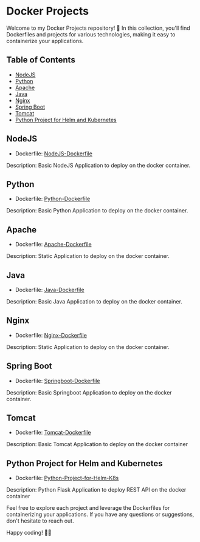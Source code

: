 # Docker Projects
Welcome to my Docker Projects repository! 🚀 In this collection, you'll find Dockerfiles and projects for various technologies, making it easy to containerize your applications.

## Table of Contents
- [NodeJS](#nodejs)
- [Python](#python)
- [Apache](#apache)
- [Java](#java)
- [Nginx](#nginx)
- [Spring Boot](#spring-boot)
- [Tomcat](#tomcat)
- [Python Project for Helm and Kubernetes](#python-project-for-helm-and-kubernetes)

## NodeJS
- Dockerfile: [NodeJS-Dockerfile](NodeJS-Dockerfile)

Description: Basic NodeJS Application to deploy on the docker container.

## Python
- Dockerfile: [Python-Dockerfile](Python-Dockerfile)

Description: Basic Python Application to deploy on the docker container.

## Apache
- Dockerfile: [Apache-Dockerfile](Apache-Dockerfile)

Description: Static Application to deploy on the docker container.

## Java
- Dockerfile: [Java-Dockerfile](Java-Dockerfile)

Description: Basic Java Application to deploy on the docker container.

## Nginx
- Dockerfile: [Nginx-Dockerfile](Nginx-Dockerfile)

Description: Static Application to deploy on the docker container.

## Spring Boot
- Dockerfile: [Springboot-Dockerfile](Springboot-Dockerfile)

Description: Basic Springboot Application to deploy on the docker container.

## Tomcat
- Dockerfile: [Tomcat-Dockerfile](Tomcat-Dockerfile)

Description: Basic Tomcat Application to deploy on the docker container

## Python Project for Helm and Kubernetes
- Dockerfile: [Python-Project-for-Helm-K8s](Python-Project-for-Helm-K8s)

Description: Python Flask Application to deploy REST API on the docker container

Feel free to explore each project and leverage the Dockerfiles for containerizing your applications. If you have any questions or suggestions, don't hesitate to reach out.

Happy coding! 👨‍💻
